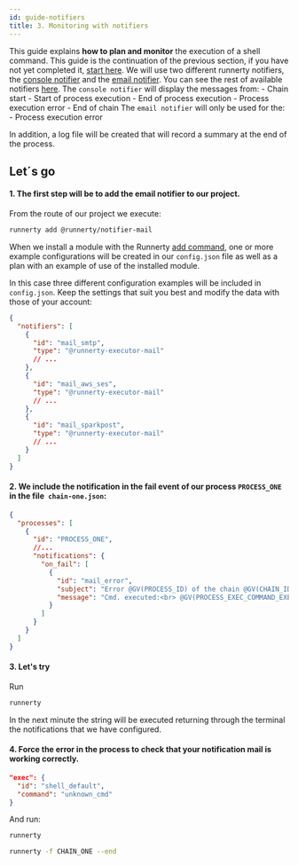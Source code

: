```yaml
---
id: guide-notifiers
title: 3. Monitoring with notifiers
---
```


This guide explains **how to plan and monitor** the execution of a shell command.
This guide is the continuation of the previous section, if you have not yet completed it, [start here](/setup-create-project).
We will use two different runnerty notifiers, the [console notifier](https://github.com/runnerty/notifier-console) and the [email notifier](https://github.com/runnerty/notifier-mail). You can see the rest of available notifiers [here](/plugins#notifiers).
The `console notifier` will display the messages from:
	- Chain start
		- Start of process execution
		- End of process execution
		- Process execution error
	- End of chain
The `email notifier` will only be used for the:
	- Process execution error

In addition, a log file will be created that will record a summary at the end of the process.

## Let´s go

#### 1. The first step will be to add the email notifier to our project.

From the route of our project we execute:

```bash npm2yarn
runnerty add @runnerty/notifier-mail
```

When we install a module with the Runnerty [add command](CLI.md#add-options), one or more example configurations will be created in our `config.json` file as well as a plan with an example of use of the installed module.

In this case three different configuration examples will be included in `config.json`. Keep the settings that suit you best and modify the data with those of your account:

```json
{
  "notifiers": [
    {
      "id": "mail_smtp",
      "type": "@runnerty-executor-mail"
      // ...
    },
    {
      "id": "mail_aws_ses",
      "type": "@runnerty-executor-mail"
      // ...
    },
    {
      "id": "mail_sparkpost",
      "type": "@runnerty-executor-mail"
      // ...
    }
  ]
}
```

#### 2. We include the notification in the fail event of our process `PROCESS_ONE` in the file` chain-one.json`:

```json
{
  "processes": [
    {
      "id": "PROCESS_ONE",
      //...
      "notifications": {
        "on_fail": [
          {
            "id": "mail_error",
            "subject": "Error @GV(PROCESS_ID) of the chain @GV(CHAIN_ID)",
            "message": "Cmd. executed:<br> @GV(PROCESS_EXEC_COMMAND_EXECUTED) <br>Error:<br> @GV(PROCESS_EXEC_ERR_OUTPUT)"
          }
        ]
      }
    }
  ]
}
```

#### 3. Let's try

Run

```bash npm2yarn
runnerty
```

In the next minute the string will be executed returning through the terminal the notifications that we have configured.

#### 4. **Force the error** in the process to check that your notification mail is working correctly.

```json title="You can force the error by running an unknown command for the system"
"exec": {
  "id": "shell_default",
  "command": "unknown_cmd"
}
```

And run:

```bash npm2yarn
runnerty
```


```bash npm2yarn title="You can force the execution of a chain without waiting for its trigger"
runnerty -f CHAIN_ONE --end
```
